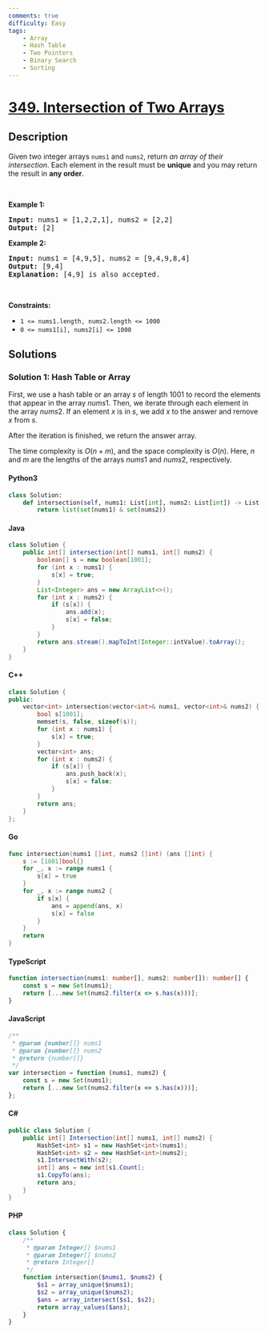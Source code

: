 ```yaml
---
comments: true
difficulty: Easy
tags:
    - Array
    - Hash Table
    - Two Pointers
    - Binary Search
    - Sorting
---
```


<!-- problem:start -->

# [349. Intersection of Two Arrays](https://leetcode.com/problems/intersection-of-two-arrays)

## Description

<!-- description:start -->

<p>Given two integer arrays <code>nums1</code> and <code>nums2</code>, return <em>an array of their <span data-keyword="array-intersection">intersection</span></em>. Each element in the result must be <strong>unique</strong> and you may return the result in <strong>any order</strong>.</p>

<p>&nbsp;</p>
<p><strong class="example">Example 1:</strong></p>

<pre>
<strong>Input:</strong> nums1 = [1,2,2,1], nums2 = [2,2]
<strong>Output:</strong> [2]
</pre>

<p><strong class="example">Example 2:</strong></p>

<pre>
<strong>Input:</strong> nums1 = [4,9,5], nums2 = [9,4,9,8,4]
<strong>Output:</strong> [9,4]
<strong>Explanation:</strong> [4,9] is also accepted.
</pre>

<p>&nbsp;</p>
<p><strong>Constraints:</strong></p>

<ul>
	<li><code>1 &lt;= nums1.length, nums2.length &lt;= 1000</code></li>
	<li><code>0 &lt;= nums1[i], nums2[i] &lt;= 1000</code></li>
</ul>

<!-- description:end -->

## Solutions

<!-- solution:start -->

### Solution 1: Hash Table or Array

First, we use a hash table or an array $s$ of length $1001$ to record the elements that appear in the array $nums1$. Then, we iterate through each element in the array $nums2$. If an element $x$ is in $s$, we add $x$ to the answer and remove $x$ from $s$.

After the iteration is finished, we return the answer array.

The time complexity is $O(n+m)$, and the space complexity is $O(n)$. Here, $n$ and $m$ are the lengths of the arrays $nums1$ and $nums2$, respectively.

<!-- tabs:start -->

#### Python3

```python
class Solution:
    def intersection(self, nums1: List[int], nums2: List[int]) -> List[int]:
        return list(set(nums1) & set(nums2))
```

#### Java

```java
class Solution {
    public int[] intersection(int[] nums1, int[] nums2) {
        boolean[] s = new boolean[1001];
        for (int x : nums1) {
            s[x] = true;
        }
        List<Integer> ans = new ArrayList<>();
        for (int x : nums2) {
            if (s[x]) {
                ans.add(x);
                s[x] = false;
            }
        }
        return ans.stream().mapToInt(Integer::intValue).toArray();
    }
}
```

#### C++

```cpp
class Solution {
public:
    vector<int> intersection(vector<int>& nums1, vector<int>& nums2) {
        bool s[1001];
        memset(s, false, sizeof(s));
        for (int x : nums1) {
            s[x] = true;
        }
        vector<int> ans;
        for (int x : nums2) {
            if (s[x]) {
                ans.push_back(x);
                s[x] = false;
            }
        }
        return ans;
    }
};
```

#### Go

```go
func intersection(nums1 []int, nums2 []int) (ans []int) {
	s := [1001]bool{}
	for _, x := range nums1 {
		s[x] = true
	}
	for _, x := range nums2 {
		if s[x] {
			ans = append(ans, x)
			s[x] = false
		}
	}
	return
}
```

#### TypeScript

```ts
function intersection(nums1: number[], nums2: number[]): number[] {
    const s = new Set(nums1);
    return [...new Set(nums2.filter(x => s.has(x)))];
}
```

#### JavaScript

```js
/**
 * @param {number[]} nums1
 * @param {number[]} nums2
 * @return {number[]}
 */
var intersection = function (nums1, nums2) {
    const s = new Set(nums1);
    return [...new Set(nums2.filter(x => s.has(x)))];
};
```

#### C#

```cs
public class Solution {
    public int[] Intersection(int[] nums1, int[] nums2) {
        HashSet<int> s1 = new HashSet<int>(nums1);
        HashSet<int> s2 = new HashSet<int>(nums2);
        s1.IntersectWith(s2);
        int[] ans = new int[s1.Count];
        s1.CopyTo(ans);
        return ans;
    }
}
```

#### PHP

```php
class Solution {
    /**
     * @param Integer[] $nums1
     * @param Integer[] $nums2
     * @return Integer[]
     */
    function intersection($nums1, $nums2) {
        $s1 = array_unique($nums1);
        $s2 = array_unique($nums2);
        $ans = array_intersect($s1, $s2);
        return array_values($ans);
    }
}
```

<!-- tabs:end -->

<!-- solution:end -->

<!-- problem:end -->
